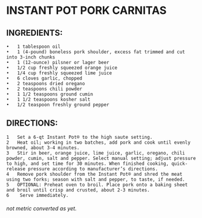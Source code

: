 # INSTANT POT PORK CARNITAS

## INGREDIENTS:

	•	1 tablespoon oil
	•	1 (4-pound) boneless pork shoulder, excess fat trimmed and cut into 3-inch chunks
	•	1 (12-ounce) pilsner or lager beer
	•	1/2 cup freshly squeezed orange juice
	•	1/4 cup freshly squeezed lime juice
	•	6 cloves garlic, chopped
	•	2 teaspoons dried oregano
	•	2 teaspoons chili powder
	•	1 1/2 teaspoons ground cumin
	•	1 1/2 teaspoons kosher salt
	•	1/2 teaspoon freshly ground pepper
  
## DIRECTIONS:

	1	Set a 6-qt Instant Pot® to the high saute setting.
	2	Heat oil; working in two batches, add pork and cook until evenly browned, about 3-4 minutes.
	3	Stir in beer, orange juice, lime juice, garlic, oregano, chili powder, cumin, salt and pepper. Select manual setting; adjust pressure to high, and set time for 30 minutes. When finished cooking, quick-release pressure according to manufacturer’s directions.
	4	Remove pork shoulder from the Instant Pot® and shred the meat using two forks; season with salt and pepper, to taste, if needed.
	5	OPTIONAL: Preheat oven to broil. Place pork onto a baking sheet and broil until crisp and crusted, about 2-3 minutes.
	6	 Serve immediately.


###### not metric converted as yet.

